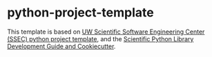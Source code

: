 # python-project-template

This template is based on [UW Scientific Software Engineering Center (SSEC) python project template](https://github.com/uw-ssec/python-project-template), and the [Scientific Python Library Development Guide and Cookiecutter](https://github.com/scientific-python/cookie).


